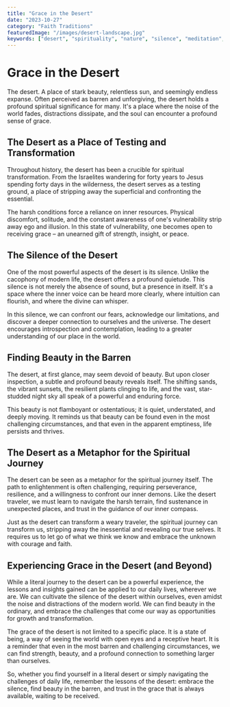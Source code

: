 ```yaml
---
title: "Grace in the Desert"
date: "2023-10-27"
category: "Faith Traditions"
featuredImage: "/images/desert-landscape.jpg"
keywords: ["desert", "spirituality", "nature", "silence", "meditation", "grace"]
---
```


# Grace in the Desert

The desert. A place of stark beauty, relentless sun, and seemingly endless expanse. Often perceived as barren and unforgiving, the desert holds a profound spiritual significance for many. It's a place where the noise of the world fades, distractions dissipate, and the soul can encounter a profound sense of grace.

## The Desert as a Place of Testing and Transformation

Throughout history, the desert has been a crucible for spiritual transformation. From the Israelites wandering for forty years to Jesus spending forty days in the wilderness, the desert serves as a testing ground, a place of stripping away the superficial and confronting the essential.

The harsh conditions force a reliance on inner resources. Physical discomfort, solitude, and the constant awareness of one's vulnerability strip away ego and illusion. In this state of vulnerability, one becomes open to receiving grace – an unearned gift of strength, insight, or peace.

## The Silence of the Desert

One of the most powerful aspects of the desert is its silence. Unlike the cacophony of modern life, the desert offers a profound quietude. This silence is not merely the absence of sound, but a presence in itself. It's a space where the inner voice can be heard more clearly, where intuition can flourish, and where the divine can whisper.

In this silence, we can confront our fears, acknowledge our limitations, and discover a deeper connection to ourselves and the universe. The desert encourages introspection and contemplation, leading to a greater understanding of our place in the world.

## Finding Beauty in the Barren

The desert, at first glance, may seem devoid of beauty. But upon closer inspection, a subtle and profound beauty reveals itself. The shifting sands, the vibrant sunsets, the resilient plants clinging to life, and the vast, star-studded night sky all speak of a powerful and enduring force.

This beauty is not flamboyant or ostentatious; it is quiet, understated, and deeply moving. It reminds us that beauty can be found even in the most challenging circumstances, and that even in the apparent emptiness, life persists and thrives.

## The Desert as a Metaphor for the Spiritual Journey

The desert can be seen as a metaphor for the spiritual journey itself. The path to enlightenment is often challenging, requiring perseverance, resilience, and a willingness to confront our inner demons. Like the desert traveler, we must learn to navigate the harsh terrain, find sustenance in unexpected places, and trust in the guidance of our inner compass.

Just as the desert can transform a weary traveler, the spiritual journey can transform us, stripping away the inessential and revealing our true selves. It requires us to let go of what we think we know and embrace the unknown with courage and faith.

## Experiencing Grace in the Desert (and Beyond)

While a literal journey to the desert can be a powerful experience, the lessons and insights gained can be applied to our daily lives, wherever we are. We can cultivate the silence of the desert within ourselves, even amidst the noise and distractions of the modern world. We can find beauty in the ordinary, and embrace the challenges that come our way as opportunities for growth and transformation.

The grace of the desert is not limited to a specific place. It is a state of being, a way of seeing the world with open eyes and a receptive heart. It is a reminder that even in the most barren and challenging circumstances, we can find strength, beauty, and a profound connection to something larger than ourselves.

So, whether you find yourself in a literal desert or simply navigating the challenges of daily life, remember the lessons of the desert: embrace the silence, find beauty in the barren, and trust in the grace that is always available, waiting to be received.
